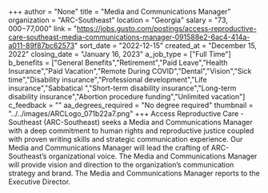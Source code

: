 +++
author = "None"
title = "Media and Communications Manager"
organization = "ARC-Southeast"
location = "Georgia"
salary = "$73,000-$77,000"
link = "https://jobs.gusto.com/postings/access-reproductive-care-southeast-media-communications-manager-091588e2-6ac4-414a-a011-89f87bc62573"
sort_date = "2022-12-15"
created_at = "December 15, 2022"
closing_date = "January 16, 2023"
a_job_type = ["Full Time"]
b_benefits = ["General Benefits","Retirement","Paid Leave","Health Insurance","Paid Vacation","Remote During COVID","Dental","Vision","Sick time","Disability insurance","Professional development","Life insurance","Sabbatical ","Short-term disability insurance","Long-term disability insurance","Abortion procedure funding","Unlimited vacation"]
c_feedback = ""
aa_degrees_required = "No degree required"
thumbnail = "../../images/ARCLogo_071b22a7.png"
+++
Access Reproductive Care - Southeast (ARC-Southeast) seeks a Media and Communications Manager with a deep commitment to human rights and reproductive justice coupled with proven writing skills and strategic communication experience. Our Media and Communications Manager will lead the crafting of ARC-Southeast’s organizational voice. The Media and Communications Manager will provide vision and direction to the organization’s communication strategy and brand. The Media and Communications Manager reports to the Executive Director.